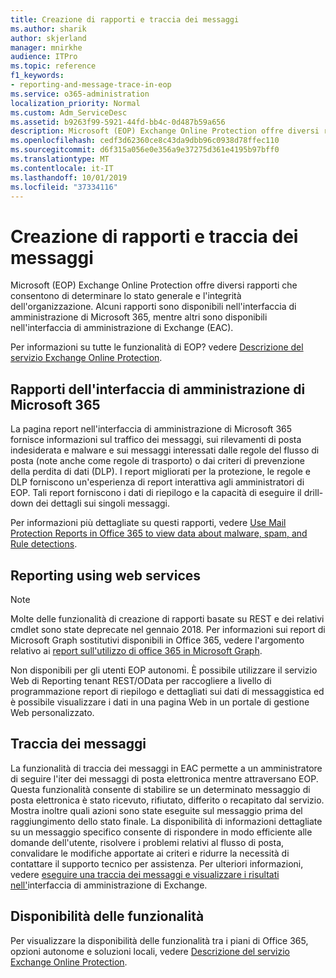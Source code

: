 ```yaml
---
title: Creazione di rapporti e traccia dei messaggi
ms.author: sharik
author: skjerland
manager: mnirkhe
audience: ITPro
ms.topic: reference
f1_keywords:
- reporting-and-message-trace-in-eop
ms.service: o365-administration
localization_priority: Normal
ms.custom: Adm_ServiceDesc
ms.assetid: b9263f99-5921-44fd-bb4c-0d487b59a656
description: Microsoft (EOP) Exchange Online Protection offre diversi rapporti che consentono di determinare lo stato generale e l'integrità dell'organizzazione. Alcuni rapporti sono disponibili nell'interfaccia di amministrazione di Microsoft 365, mentre altri sono disponibili nell'interfaccia di amministrazione di Exchange (EAC).
ms.openlocfilehash: cedf3d62360ce8c43da9dbb96c0938d78ffec110
ms.sourcegitcommit: d6f315a056e0e356a9e37275d361e4195b97bff0
ms.translationtype: MT
ms.contentlocale: it-IT
ms.lasthandoff: 10/01/2019
ms.locfileid: "37334116"
---
```

# <a name="reporting-and-message-trace"></a>Creazione di rapporti e traccia dei messaggi

Microsoft (EOP) Exchange Online Protection offre diversi rapporti che consentono di determinare lo stato generale e l'integrità dell'organizzazione. Alcuni rapporti sono disponibili nell'interfaccia di amministrazione di Microsoft 365, mentre altri sono disponibili nell'interfaccia di amministrazione di Exchange (EAC).

Per informazioni su tutte le funzionalità di EOP? vedere [Descrizione del servizio Exchange Online Protection](exchange-online-protection-service-description.md).

## <a name="microsoft-365-admin-center-reports"></a>Rapporti dell'interfaccia di amministrazione di Microsoft 365

La pagina report nell'interfaccia di amministrazione di Microsoft 365 fornisce informazioni sul traffico dei messaggi, sui rilevamenti di posta indesiderata e malware e sui messaggi interessati dalle regole del flusso di posta (note anche come regole di trasporto) o dai criteri di prevenzione della perdita di dati (DLP). I report migliorati per la protezione, le regole e DLP forniscono un'esperienza di report interattiva agli amministratori di EOP. Tali report forniscono i dati di riepilogo e la capacità di eseguire il drill-down dei dettagli sui singoli messaggi.

Per informazioni più dettagliate su questi rapporti, vedere [Use Mail Protection Reports in Office 365 to view data about malware, spam, and Rule detections](https://docs.microsoft.com/exchange/monitoring/use-mail-protection-reports).

## <a name="reporting-using-web-services"></a>Reporting using web services

> [!NOTE]
> Molte delle funzionalità di creazione di rapporti basate su REST e dei relativi cmdlet sono state deprecate nel gennaio 2018. Per informazioni sui report di Microsoft Graph sostitutivi disponibili in Office 365, vedere l'argomento relativo ai [report sull'utilizzo di office 365 in Microsoft Graph](https://go.microsoft.com/fwlink/p/?LinkID=865135).

Non disponibili per gli utenti EOP autonomi. È possibile utilizzare il servizio Web di Reporting tenant REST/OData per raccogliere a livello di programmazione report di riepilogo e dettagliati sui dati di messaggistica ed è possibile visualizzare i dati in una pagina Web in un portale di gestione Web personalizzato.

## <a name="message-trace"></a>Traccia dei messaggi

La funzionalità di traccia dei messaggi in EAC permette a un amministratore di seguire l'iter dei messaggi di posta elettronica mentre attraversano EOP. Questa funzionalità consente di stabilire se un determinato messaggio di posta elettronica è stato ricevuto, rifiutato, differito o recapitato dal servizio. Mostra inoltre quali azioni sono state eseguite sul messaggio prima del raggiungimento dello stato finale. La disponibilità di informazioni dettagliate su un messaggio specifico consente di rispondere in modo efficiente alle domande dell'utente, risolvere i problemi relativi al flusso di posta, convalidare le modifiche apportate ai criteri e ridurre la necessità di contattare il supporto tecnico per assistenza. Per ulteriori informazioni, vedere [eseguire una traccia dei messaggi e visualizzare i risultati nell'](https://docs.microsoft.com/exchange/monitoring/trace-an-email-message/run-a-message-trace-and-view-results)interfaccia di amministrazione di Exchange.

## <a name="feature-availability"></a>Disponibilità delle funzionalità

Per visualizzare la disponibilità delle funzionalità tra i piani di Office 365, opzioni autonome e soluzioni locali, vedere [Descrizione del servizio Exchange Online Protection](exchange-online-protection-service-description.md).
